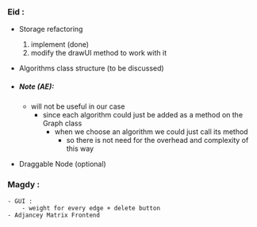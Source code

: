 ### Eid :
- Storage refactoring 
    1. implement (done)
    2. modify the drawUI method to work with it

    
- Algorithms class structure (to be discussed)
- ##### Note (AE):
    - will not be useful in our case
        - since each algorithm could just be added as a method on the Graph class
            - when we choose an algorithm we could just call its method 
                - so there is not need for the overhead and complexity of this way
  

- Draggable Node (optional)  
### Magdy :
    - GUI :
        - weight for every edge + delete button 
    - Adjancey Matrix Frontend















